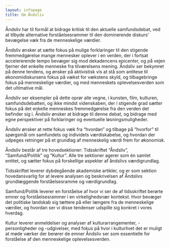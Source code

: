 ```yaml
---
layout: infopage
title: Om Åndsliv
---
```


Åndsliv har til formål at bidrage kritisk til den aktuelle samfundsdebat, ved at tilbyde alternative forståelsesrammer til den dominerende diskurs’ bevægelse væk fra de menneskelige værdier.

Åndsliv ønsker at sætte fokus på mulige forklaringer til den stigende fremmedgørelse mange mennesker oplever i en verden, der i fortsat accelererende tempo bevæger sig mod dekadencens epicenter, og på vejen fjerner det enkelte menneske fra tilværelsens mening. Åndsliv ser bekymret på denne tendens, og ønsker på aktivistisk vis at stå som antitese til økonomidiskursens fokus på vækst for vækstens skyld, og tilbagebringe fokus på menneskelige værdier, og med menneskets oplevelsesverden som det ultimative mål.

Åndsliv ser eksempler på dette oprør alle vegne, i kunsten, film, kulturen, samfundsdebatten, og ikke mindst videnskaben, der i stigende grad sætter fokus på det enkelte menneskes fremmedgørelse fra den verden det befinder sig i. Åndsliv ønsker at bidrage til denne debat, og bidrage med egne perspektiver på forklaringer og eventuelle løsningsmuligheder.

Åndsliv ønsker at rette fokus væk fra “hvordan” og tilbage på “hvorfor” til spørgsmål om samfundets og individets værdiskabelse, og hvordan der udpeges retninger på et grundlag af menneskelig værdi frem for økonomisk.

Åndsliv består af tre hovedsektioner: Tidsskriftet “Åndsliv”, “Samfund/Politik” og “Kultur”. Alle tre sektioner agerer som én samlet entitet, og sætter fokus på forskellige aspekter af åndslivs værdigrundlag.

Tidsskriftet leverer dybdegående akademiske artikler, og er som sektion hovedansvarlig for at levere analysen og beskrivelsen af Åndslivs grundlæggende forståelsesramme og værdigrundlag.

Samfund/Politik leverer en forståelse af hvor vi ser de af tidsskriftet berørte emner og forståelsesrammer i en virkelighedsnær kontekst. Hvor bevæger det politiske landskab sig tættere på eller længere fra de menneskelige værdier, og hvordan ser vi disse tendenser udspille sig konkret i vores hverdag.

Kultur leverer anmeldelser og analyser af kulturarrangementer, -personligheder og -udgivelser, med fokus på hvor i kulturlivet det er muligt at møde værker der berører de emner Åndsliv ser som essentielle for forståelse af den menneskelige oplevelsesverden.
